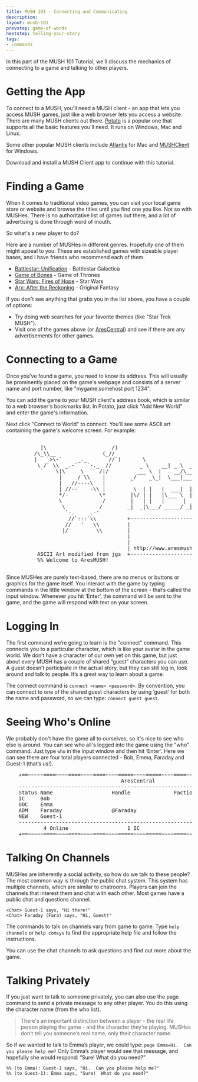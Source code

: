 ```yaml
---
title: MUSH 101 - Connecting and Communicating
description:
layout: mush-101
prevstep: game-of-words
nextstep: telling-your-story
tags: 
- commands
---
```


In this part of the MUSH 101 Tutorial, we'll discuss the mechanics of connecting to a game and talking to other players.

# Getting the App

To connect to a MUSH, you'll need a MUSH client - an app that lets you access MUSH games, just like a web browser lets you access a website.   There are many MUSH clients out there.  [Potato](http://www.potatomushclient.com/) is a popular one that supports all the basic features you'll need.  It runs on Windows, Mac and Linux.

Some other popular MUSH clients include [Atlantis](http://www.riverdark.net/atlantis/) for Mac and [MUSHClient](http://www.gammon.com.au/mushclient/mushclient.htm) for Windows.

Download and install a MUSH Client app to continue with this tutorial.

# Finding a Game

When it comes to traditional video games, you can visit your local game store or website and browse the titles until you find one you like.  Not so with MUSHes.  There is no authoritative list of games out there, and a lot of advertising is done through word of mouth.

So what's a new player to do?

Here are a number of MUSHes in different genres.  Hopefully one of them might appeal to you.  These are established games with sizeable player bases, and I have friends who recommend each of them.   

* [Battlestar: Unification](http://bsgunificationmush.wikidot.com/) - Battlestar Galactica
* [Game of Bones](http://gobmush.wikidot.com/) - Game of Thrones
* [Star Wars: Fires of Hope](http://firesofhope.wikidot.com/home) - Star Wars
* [Arx: After the Reckoning](http://play.arxmush.org/) - Original Fantasy

If you don't see anything that grabs you in the list above, you have a couple of options:

* Try doing web searches for your favorite themes (like "Star Trek MUSH").  
* Visit one of the games above (or [AresCentral](/arescentral)) and see if there are any advertisements for other games.

# Connecting to a Game

Once you've found a game, you need to know its address.  This will usually be prominently placed on the game's webpage and consists of a server name and port number, like "mygame.somehost port 1234".

You can add the game to your MUSH client's address book, which is similar to a web browser's bookmarks list.  In Potato, just click "Add New World" and enter the game's information.

Next click "Connect to World" to connect.  You'll see some ASCII art containing the game's welcome screen.  For example:

<pre class="prettyprint">
    <span class="nocode">
           |\                     /)
         /\_\\__               (_//
         |   `>\-`     _._       //`)       \ 
          \ /` \\  _.-`   `-._  //         _ \    __| _ \  __|
           `    \|\     \     /|/         ___ \  |    __/\__ \ 
                 |     / \\    |        _/    _\_|  \___|____/
                 |   //----\   |
                 | //--    -\\ |         \  | |   |  ___|  |   |
                 */-          \*        |\/ | |   |\___ \  |   |
                 \             /        |   | |   |      | ___ |
                  \           /        _|  _|\___/ _____/ _|  _|
                   `-.     .-'
                    //`:::`\\          +-------------------------+
                   //   '   \\         |                         |
                  |/         \\        |                         |
                                       |                         |
                                       |                         |
                                       | http://www.aresmush.com |
          ASCII Art modified from jgs  +-------------------------+
          %% Welcome to AresMUSH!
         </span>
</pre>

Since MUSHes are purely text-based, there are no menus or buttons or graphics for the game itself.  You interact with the game by typing commands in the little window at the bottom of the screen - that’s called the input window.   Whenever you hit ‘Enter’, the command will be sent to the game, and the game will respond with text on your screen.

# Logging In

The first command we’re going to learn is the "connect" command.  This connects you to a particular character, which is like your avatar in the game world.   We don’t have a character of our own yet on this game, but just about every MUSH has a couple of shared “guest” characters you can use.   A guest doesn’t participate in the actual story, but they can still log in, look around and talk to people.  It’s a great way to learn about a game.  

The connect command is `connect <name> <password>`.    By convention, you can connect to one of the shared guest characters by using ‘guest’ for both the name and password, so we can type:  `connect guest guest`.

# Seeing Who's Online

We probably don't have the game all to ourselves, so it's nice to see who else is around.  You can see who all's logged into the game using the "who" command.  Just type `who` in the input window and then hit ‘Enter’.  Here we can see there are four total players connected - Bob, Emma, Faraday and Guest-1 (that’s us!).

<pre>
    +==~~~~~====~~~~====~~~~====~~~~=====~~~~=====~~~~====~~~~====~~~~====~~~~~==+
                                     AresCentral                                  
    ------------------------------------------------------------------------------
    Status Name                   Handle              Faction         Conn   Idle
    IC     Bob                                                        10s    8s    
    OOC    Emma                                                       2h     8s    
    ADM    Faraday                @Faraday                            1h     0s    
    NEW    Guest-1                                                    5m     8s    
    ------------------------------------------------------------------------------
            4 Online                   1 IC                   10 Record        
    +==~~~~~====~~~~====~~~~====~~~~=====~~~~=====~~~~====~~~~====~~~~====~~~~~==+
</pre>

# Talking On Channels

MUSHes are inherently a social activity, so how do we talk to these people?   The most common way is through the public chat system.   This system has multiple channels, which are similar to chatrooms.  Players can join the channels that interest them and chat with each other.   Most games have a public chat and questions channel.

    <Chat> Guest-1 says, "Hi there!"
    <Chat> Faraday (Fara) says, "Hi, Guest!"

The commands to talk on channels vary from game to game.  Type `help channels` or `help comsys` to find the appropriate help file and follow the instructions.

You can use the chat channels to ask questions and find out more about the game.

# Talking Privately

If you just want to talk to someone privately, you can also use the page command to send a private message to any other player.  You do this using the character name (from the who list).    

> There's an important distinction between a player - the real life person playing the game - and the character they’re playing.   MUSHes don’t tell you someone’s real name, only their character name.

So if we wanted to talk to Emma’s player, we could type:  `page Emma=Hi.  Can you please help me?`    Only Emma’s player would see that message, and hopefully she would respond:  “Sure!  What do you need?”

    %% (to Emma): Guest-1 says, "Hi.  Can you please help me?"
    %% (to Guest-1): Emma says, "Sure!  What do you need?"
